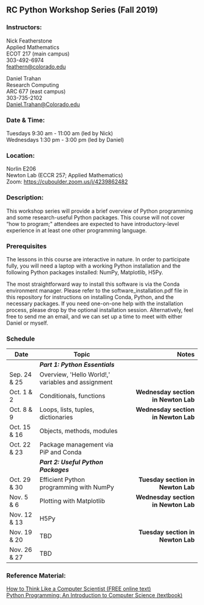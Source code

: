 ## RC Python Workshop Series (Fall 2019)

### Instructors:
Nick Featherstone  
Applied Mathematics  
ECOT 217  (main campus)  
303-492-6974  
feathern@colorado.edu  

Daniel Trahan  
Research Computing  
ARC 677  (east campus)  
303-735-2102  
Daniel.Trahan@Colorado.edu  

### Date & Time:
Tuesdays 9:30 am - 11:00 am  (led by Nick)  
Wednesdays 1:30 pm - 3:00 pm (led by Daniel)  

### Location:
Norlin E206  
Newton Lab (ECCR 257; Applied Mathematics)  
Zoom:  https://cuboulder.zoom.us/j/4239862482  

### Description:  
This workshop series will provide a brief overview of Python programming and some research-useful Python packages. This course will not cover “how to program;" attendees are expected to have introductory-level experience in at least one other programming language.  

### Prerequisites
The lessons in this course are interactive in nature.  In order to participate fully, you will need a laptop with a working Python installation and the following Python packages installed:  NumPy, Matplotlib, H5Py.  

The most straightforward way to install this software is via the Conda environment manager. Please refer to the software_installation.pdf file in this repository for instructions on installing Conda, Python, and the necessary packages.  If you need one-on-one help with the installation process, please drop by the optional installation session.  Alternatively, feel free to send me an email, and we can set up a time to meet with either Daniel or myself.  

### Schedule

Date         | Topic                                             | Notes
-------------|---------------------------------------------------|----------------------------------:
​            | **_Part 1: Python Essentials_**                   |​
Sep. 24 & 25 | Overview, 'Hello World!,' variables and assignment|  
Oct. 1 & 2   | Conditionals, functions                           |**Wednesday section in Newton Lab**  
Oct. 8 & 9   | Loops, lists, tuples, dictionaries                |**Wednesday section in Newton Lab**  
Oct. 15 & 16 | Objects, methods, modules                         |  
Oct. 22 & 23 | Package management via PiP and Conda              |  
​            | **_Part 2: Useful Python Packages_**              |​
Oct. 29 & 30 | Efficient Python programming with NumPy           |**Tuesday section in Newton Lab**  
Nov. 5 & 6   | Plotting with Matplotlib                          |**Wednesday section in Newton Lab**  
Nov. 12 & 13 | H5Py                                              |
Nov. 19 & 20 | TBD                                               |**Tuesday section in Newton Lab**  
Nov. 26 & 27 | TBD                                               |


### Reference Material: 
[How to Think Like a Computer Scientist (FREE online text)](http://openbookproject.net/thinkcs/python/english3e/)  
[Python Programming: An Introduction to Computer Science (textbook)](http://mcsp.wartburg.edu/zelle/python/)  



